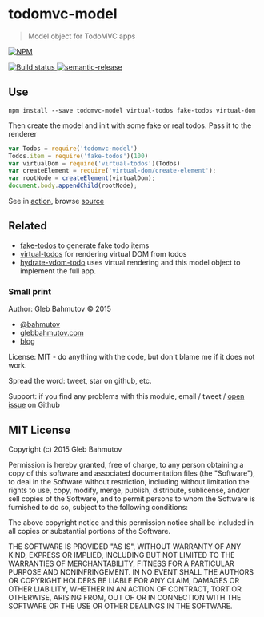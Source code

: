 # todomvc-model
> Model object for TodoMVC apps

[![NPM][todomvc-model-icon] ][todomvc-model-url]

[![Build status][todomvc-model-ci-image] ][todomvc-model-ci-url]
[![semantic-release][semantic-image] ][semantic-url]

## Use

    npm install --save todomvc-model virtual-todos fake-todos virtual-dom

Then create the model and init with some fake or real todos. Pass it to the renderer

```js
var Todos = require('todomvc-model')
Todos.item = require('fake-todos')(100)
var virtualDom = require('virtual-todos')(Todos)
var createElement = require('virtual-dom/create-element');
var rootNode = createElement(virtualDom);
document.body.appendChild(rootNode);
```

See in [action](http://glebbahmutov.com/hydrate-vdom-todo/), browse 
[source](https://github.com/bahmutov/hydrate-vdom-todo)

## Related

* [fake-todos](https://github.com/bahmutov/fake-todos) to generate fake todo items
* [virtual-todos](https://github.com/bahmutov/virtual-todos) for rendering virtual DOM from todos
* [hydrate-vdom-todo](https://github.com/bahmutov/hydrate-vdom-todo) uses virtual rendering
  and this model object to implement the full app.

### Small print

Author: Gleb Bahmutov &copy; 2015

* [@bahmutov](https://twitter.com/bahmutov)
* [glebbahmutov.com](http://glebbahmutov.com)
* [blog](http://glebbahmutov.com/blog/)

License: MIT - do anything with the code, but don't blame me if it does not work.

Spread the word: tweet, star on github, etc.

Support: if you find any problems with this module, email / tweet /
[open issue](https://github.com/bahmutov/todomvc-model/issues) on Github

## MIT License

Copyright (c) 2015 Gleb Bahmutov

Permission is hereby granted, free of charge, to any person
obtaining a copy of this software and associated documentation
files (the "Software"), to deal in the Software without
restriction, including without limitation the rights to use,
copy, modify, merge, publish, distribute, sublicense, and/or sell
copies of the Software, and to permit persons to whom the
Software is furnished to do so, subject to the following
conditions:

The above copyright notice and this permission notice shall be
included in all copies or substantial portions of the Software.

THE SOFTWARE IS PROVIDED "AS IS", WITHOUT WARRANTY OF ANY KIND,
EXPRESS OR IMPLIED, INCLUDING BUT NOT LIMITED TO THE WARRANTIES
OF MERCHANTABILITY, FITNESS FOR A PARTICULAR PURPOSE AND
NONINFRINGEMENT. IN NO EVENT SHALL THE AUTHORS OR COPYRIGHT
HOLDERS BE LIABLE FOR ANY CLAIM, DAMAGES OR OTHER LIABILITY,
WHETHER IN AN ACTION OF CONTRACT, TORT OR OTHERWISE, ARISING
FROM, OUT OF OR IN CONNECTION WITH THE SOFTWARE OR THE USE OR
OTHER DEALINGS IN THE SOFTWARE.

[todomvc-model-icon]: https://nodei.co/npm/todomvc-model.png?downloads=true
[todomvc-model-url]: https://npmjs.org/package/todomvc-model
[todomvc-model-ci-image]: https://travis-ci.org/bahmutov/todomvc-model.png?branch=master
[todomvc-model-ci-url]: https://travis-ci.org/bahmutov/todomvc-model
[semantic-image]: https://img.shields.io/badge/%20%20%F0%9F%93%A6%F0%9F%9A%80-semantic--release-e10079.svg
[semantic-url]: https://github.com/semantic-release/semantic-release

